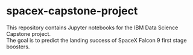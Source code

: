 # spacex-capstone-project
This repository contains Jupyter notebooks for the IBM Data Science Capstone project.  
The goal is to predict the landing success of SpaceX Falcon 9 first stage boosters.
